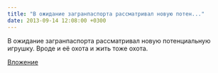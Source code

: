 ```yaml
---
title: "В ожидание загранпаспорта рассматривал новую потен..."
date: 2013-09-14 12:08:00 +0300
---
```


В ожидание загранпаспорта рассматривал новую потенциальную игрушку. Вроде и её охота и жить тоже охота.

[Вложение](https://vk.com/photo41076938_310948298)
